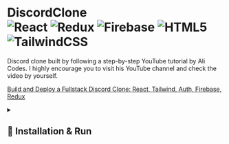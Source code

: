 # DiscordClone <div> ![React](https://img.shields.io/badge/React-%2320232a.svg?style=for-the-badge&logo=React&logoColor=%2361DAFB&style=plastic) ![Redux](https://img.shields.io/badge/Redux-593D88?style=for-the-badge&logo=redux&logoColor=white&style=plastic) ![Firebase](https://img.shields.io/badge/Firebase-black?style=for-the-badge&logo=firebase&logoColor=ffca28&style=plastic) ![HTML5](https://img.shields.io/badge/HTML5-%23E34F26.svg?style=for-the-badge&logo=HTML5&logoColor=white&style=plastic) ![TailwindCSS](https://img.shields.io/badge/Tailwind-%2338B2AC.svg?style=for-the-badge&logo=tailwind-css&logoColor=white&style=plastic) </div>
Discord clone built by following a step-by-step YouTube tutorial by Ali Codes. I highly encourage you to visit his YouTube channel and check the video by yourself.

[Build and Deploy a Fullstack Discord Clone: React, Tailwind, Auth, Firebase, Redux](https://www.youtube.com/watch?v=MtT5Xuf9_xU&t=7071s&ab_channel=AliCodes)




<details><summary> <h2>  🚀 Installation & Run </summary>

- First make sure u have installed latest versions of [ReactJS, NodeJS,](https://react.dev/learn/installation) [Tailwind CSS](https://tailwindcss.com/docs/installation) and [Redux](https://redux.js.org/)

- Clone this repository or download latest release

- Install modules in **DiscordClone** directory:

```bash
npm install
```

- **DiscordClone** directory:
  
```bash
npm start
```

<br/>
</details>
